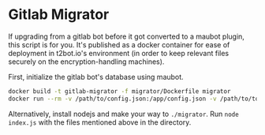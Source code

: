 # Gitlab Migrator

If upgrading from a gitlab bot before it got converted to a maubot plugin, this script is for you. It's published as a docker container for ease of deployment in t2bot.io's environment (in order to keep relevant files securely on the encryption-handling machines).

First, initialize the gitlab bot's database using maubot.

```bash
docker build -t gitlab-migrator -f migrator/Dockerfile migrator
docker run --rm -v /path/to/config.json:/app/config.json -v /path/to/tokens.json:/app/tokens.json -v /path/to/new/gitlab.db:/app/gitlab.db gitlab-migrator
```

Alternatively, install nodejs and make your way to `./migrator`. Run `node index.js` with the files mentioned above in the directory.
